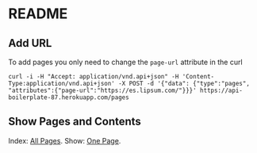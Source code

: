# README

## Add URL
To add pages you only need to change the `page-url` attribute in the curl
```
curl -i -H "Accept: application/vnd.api+json" -H 'Content-Type:application/vnd.api+json' -X POST -d '{"data": {"type":"pages", "attributes":{"page-url":"https://es.lipsum.com/"}}}' https://api-boilerplate-87.herokuapp.com/pages
```

## Show Pages and Contents
Index: [All Pages](https://api-boilerplate-87.herokuapp.com/pages).
Show: [One Page](https://api-boilerplate-87.herokuapp.com/pages/1).
